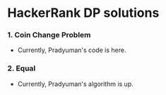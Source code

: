 # HackerRank DP solutions

### 1. Coin Change Problem
- Currently, Pradyuman's code is here.

### 2. Equal
- Currently, Pradyuman's algorithm is up.
